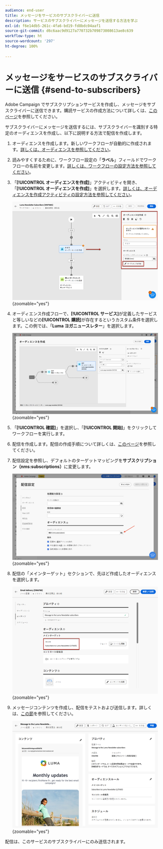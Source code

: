 ```yaml
---
audience: end-user
title: メッセージをサービスのサブスクライバーに送信
description: サービスのサブスクライバーにメッセージを送信する方法を学ぶ
exl-id: f6e14db5-261c-4fa6-bd19-fd8bdc04aaf1
source-git-commit: d6c6aac9d9127a770732b709873008613ae8c639
workflow-type: ht
source-wordcount: '297'
ht-degree: 100%

---
```


# メッセージをサービスのサブスクライバーに送信 {#send-to-subscribers}

Adobe Campaign でサブスクリプションサービスを作成し、メッセージをサブスクライバーに送信できます。購読サービスの作成方法について詳しくは、[このページ](../audience//manage-services.md#create-service)を参照してください。

サブスクライバーにメッセージを送信するには、サブスクライバーを識別する特定のオーディエンスを作成し、以下に説明する方法で配信を作成します。

1. オーディエンスを作成します。新しいワークフローが自動的に作成されます。[詳しくは、オーディエンスを参照してください](../audience/create-audience.md)。

1. 読みやすくするために、ワークフロー設定の「**ラベル**」フィールドでワークフローの名前を変更します。[詳しくは、ワークフローの設定方法を参照してください](../workflows/workflow-settings.md)。

1. 「**[!UICONTROL オーディエンスを作成]**」アクティビティを開き、「**[!UICONTROL オーディエンスを作成]**」を選択します。[詳しくは、オーディエンスを作成アクティビティの設定方法を参照してください](../workflows/activities/build-audience.md)。

   ![Adobe Campaign でのオーディエンスを作成アクティビティの設定を示すスクリーンショット。](assets/service-create-audience.png){zoomable="yes"}

1. オーディエンス作成フローで、**[!UICONTROL サービス]**&#x200B;が定義したサービスと等しいなどの&#x200B;**[!UICONTROL 購読]**&#x200B;が存在するというカスタム条件を選択します。この例では、「**Luma ヨガニュースレター**」を選択します。

   ![Adobe Campaign の購読のカスタム条件を含むオーディエンス作成フローを示すスクリーンショット。](assets/service-audience-subscribers.png){zoomable="yes"}

1. 「**[!UICONTROL 確認]**」を選択し、「**[!UICONTROL 開始]**」をクリックしてワークフローを実行します。

1. 配信を作成します。配信の作成手順について詳しくは、[このページ](../msg/gs-messages.md#create-delivery)を参照してください。

1. 配信設定を参照し、デフォルトのターゲットマッピングを&#x200B;**サブスクリプション（nms:subscriptions）**&#x200B;に変更します。

   ![ターゲットマッピングを Adobe Campaign の購読に変更した配信設定を示すスクリーンショット。](assets/service-delivery-change-mapping.png){zoomable="yes"}

1. 配信の「メインターゲット」セクションで、先ほど作成したオーディエンスを選択します。

   ![配信の「メインターゲット」セクションと、Adobe Campaign で選択したオーディエンスを示すスクリーンショット。](assets/service-delivery-targeting-subscribers.png){zoomable="yes"}

1. メッセージコンテンツを作成し、配信をテストおよび送信します。詳しくは、[この節](../preview-test/preview-test.md)を参照してください。

   ![Adobe Campaign で送信する準備が整った配信を示すスクリーンショット。](assets/service-delivery-ready.png){zoomable="yes"}

配信は、このサービスのサブスクライバーにのみ送信されます。